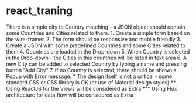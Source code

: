 # react_traning
There is a simple city to Country matching - a JSON object should contain some Countries and Cities related to them.  1. Create a simple form based on the wire-frames 2. The form should be responsive and mobile friendly 3. Create a JSON with some predefined Countries and some Cities related to them 4. Countries are loaded in the Drop-down 5. When Country is selected in the Drop-down - the Cities in this countries will be listed in text area 6. A new City can be added to selected Country by typing a name and pressing button "Add City" 7. If no Country is selected, there should be shown a Popup with Error message.  * The design itself is not a critical - some standard CSS or CSS library is OK (or use of Material design styles) ** Using ReactJS for the Views will be considered as Extra *** Using Flux architecture for data flow will be considered as Extra
